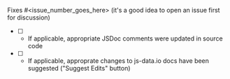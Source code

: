 Fixes #<issue_number_goes_here> (it's a good idea to open an issue first for discussion)

- [ ] - If applicable, appropriate JSDoc comments were updated in source code
- [ ] - If applicable, approprate changes to js-data.io docs have been suggested ("Suggest Edits" button)
